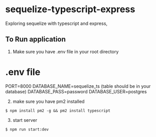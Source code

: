 # sequelize-typescript-express
Exploring sequelize with typescript and express, 

## To Run application
1. Make sure you have .env file in your root directory

# .env file 
PORT=8000
DATABASE_NAME=sequelize_ts (table should be in your database)
DATABASE_PASS=password
DATABASE_USER=postgres

2. make sure you have pm2 installed
```shell
$ npm install pm2 -g && pm2 install typescript
```
3. start server
```shell
$ npm run start:dev
```
